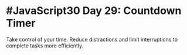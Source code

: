 # #JavaScript30 Day 29: Countdown Timer

Take control of your time. Reduce distractions and limit interruptions to complete tasks more efficiently.